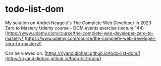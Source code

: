 # todo-list-dom

My solution on Andrei Neagoie's The Complete Web Developer in 2023: Zero to Mastery Udemy course - DOM events exercise (lecture 144) [https://www.udemy.com/course/the-complete-web-developer-zero-to-mastery/](https://www.udemy.com/course/the-complete-web-developer-zero-to-mastery/)

Can be viewed on: [https://riyandidjohari.github.io/todo-list-dom/](https://riyandidjohari.github.io/todo-list-dom/)
